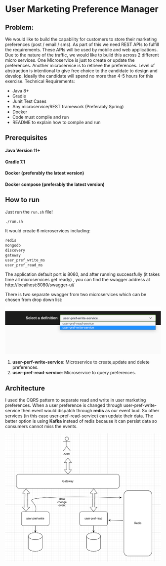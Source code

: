 # User Marketing Preference Manager
## Problem:
We would like to build the capability for customers to store their
marketing preferences (post / email / sms). As part of this we need REST APIs to fulfill the
requirements. These APIs will be used by mobile and web applications.
Due to the nature of the traffic, we would like to build this across 2 different micro services.
One Microservice is just to create or update the preferences. Another microservice is to
retrieve the preferences.
Level of abstraction is intentional to give free choice to the candidate to design and develop.
Ideally the candidate will spend no more than 4-5 hours for this exercise.
Technical Requirements:
- Java 8+
- Gradle
- Junit Test Cases
- Any microservice/REST framework (Preferably Spring)
- Docker
- Code must compile and run
- README to explain how to compile and run


## Prerequisites

#### Java Version 11+
#### Gradle 7.1
#### Docker (preferably the latest version)
#### Docker compose (preferably the latest version)

## How to run
Just run the `run.sh` file! 
```shell
./run.sh
```
It would create 6 microservices including: 
```shell
redis
mongodb
discovery
gateway
user_pref_write_ms
user_pref_read_ms
```
The application default port is 8080, and after running successfully (it takes 
time all microservices get ready) ,
you can find the swagger address at http://localhost:8080/swagger-ui/
<p></p>
There is two separate swagger from two microservices which can be chosen from 
drop down list:

![select service](./img/1.png)

1. **user-perf-write-service**: Microservice to create,update and delete preferences.
2. **user-pref-read-service**: Microservice to query preferences.

## Architecture
I used the CQRS pattern to separate read and write in user marketing preferences. 
When a user preference is changed through user-pref-write-service then event would dispatch 
through **redis** as our event bud. So other services (in this case user-pref-read-service) can update 
their data. The better option is using **Kafka** instead of redis because it can persist 
data so consumers cannot miss the events. 

![select service](./img/2.png)